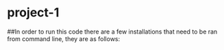 # project-1

##In order to run this code there are a few installations that need to be ran from command line, they are as follows:
